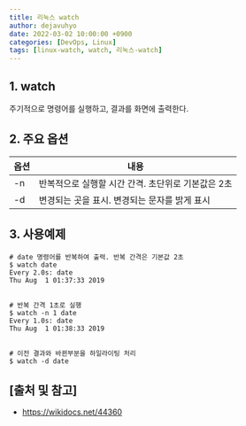 ```yaml
---
title: 리눅스 watch
author: dejavuhyo
date: 2022-03-02 10:00:00 +0900
categories: [DevOps, Linux]
tags: [linux-watch, watch, 리눅스-watch]
---
```


## 1. watch
주기적으로 명령어를 실행하고, 결과를 화면에 출력한다.

## 2. 주요 옵션

| 옵션 | 내용 |
|-----|-----|
| -n | 반복적으로 실행할 시간 간격. 초단위로 기본값은 2초 |
| -d | 변경되는 곳을 표시. 변경되는 문자를 밝게 표시 |

## 3. 사용예제

```shell
# date 명령어를 반복하여 출력. 반복 간격은 기본값 2초 
$ watch date
Every 2.0s: date                                                                                                                                                                                                                                      Thu Aug  1 01:37:33 2019


# 반복 간격 1초로 실행 
$ watch -n 1 date
Every 1.0s: date                                                                                                                                                                                                                                      Thu Aug  1 01:38:33 2019


# 이전 결과와 바뀐부분을 하일라이팅 처리 
$ watch -d date
```

## [출처 및 참고]
* <https://wikidocs.net/44360>
